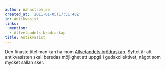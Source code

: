 ```yaml
---
author: Wahnstrom.se
created_at: '2011-01-05T17:51:48Z'
id: Antikvasist
links:
  mention:
  - Allvetandets brödraskap
title: Antikvasist
---
```


Den finaste titel man kan ha inom [Allvetandets brödraskap]. Syftet är att antikvasisten skall
beredas möjlighet att uppgå i gudakollektivet, något som mycket sällan sker.

  [Allvetandets brödraskap]: Allvetandets_brödraskap